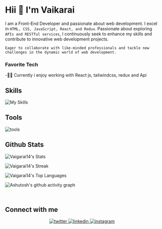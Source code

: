 
# Hii 👋 I'm Vaikarai 

 I am a Front-End Developer and passionate about web development. I excel in `HTML, CSS, JavaScript, React, and Redux`. Passionate about exploring `APIs and RESTful services`, I continuously seek to enhance my skills and contribute to innovative web development projects. <br>
 
`Eager to collaborate with like-minded professionals and tackle new challenges in the dynamic world of web development.`

### Favorite Tech 

-👩‍💻 Currently i enjoy working with React js, tailwindcss, redux and Api

## Skills 

![My Skills](https://skillicons.dev/icons?i=html,css,bootstrap,js,redux,tailwind,vite,react&perline=10)

## Tools 

![tools](https://skillicons.dev/icons?i=vscode,figma,git&perline=10)
 

## Github Stats  
![Vaigarai14's Stats](https://github-readme-stats.vercel.app/api?username=Vaigarai14&theme=tokyonight&show_icons=true&hide_border=true&count_private=true)

![Vaigarai14's Streak](https://github-readme-streak-stats.herokuapp.com/?user=Vaigarai14&theme=tokyonight&hide_border=true)

![Vaigarai14's Top Languages](https://github-readme-stats.vercel.app/api/top-langs/?username=Vaigarai14&theme=tokyonight&show_icons=true&hide_border=true&layout=compact)

![Ashutosh's github activity graph](https://github-readme-activity-graph.vercel.app/graph?username=Vaigarai14&bg_color=1a1b27&color=26aeae&line=6da0f5&point=8f6fb8&area=true&hide_border=true)

<br/>  



## Connect with me  
<div align="center">
<a href="https://twitter.com/Vaigarai14" target="_blank">
<img src=https://img.shields.io/badge/twitter-%2300acee.svg?&style=for-the-badge&logo=twitter&logoColor=white alt=twitter style="margin-bottom: 5px;" />
</a>
<a href="https://linkedin.com/in/https://www.linkedin.com/in/vaikarai-14-28-l/" target="_blank">
<img src=https://img.shields.io/badge/linkedin-%231E77B5.svg?&style=for-the-badge&logo=linkedin&logoColor=white alt=linkedin style="margin-bottom: 5px;" />
</a>
<a href="https://instagram.com/https://www.instagram.com/vaigarai14/" target="_blank">
<img src=https://img.shields.io/badge/instagram-%23000000.svg?&style=for-the-badge&logo=instagram&logoColor=white alt=instagram style="margin-bottom: 5px;" />
</a> 
</div>  
  

